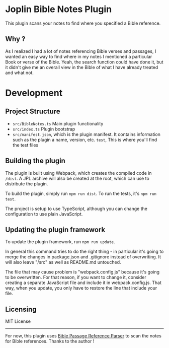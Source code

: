 # Joplin Bible Notes Plugin

This plugin scans your notes to find where you specified a Bible reference.

## Why ?

As I realized I had a lot of notes referencing Bible verses and passages, I wanted an easy way to find where in my notes I mentioned a particular Book or verse of the Bible. Yeah, the search function could have done it, but it didn't give me an overall view in the Bible of what I have already treated and what not.

# Development

## Project Structure

-   `src/BibleNotes.ts` Main plugin functionality
-   `src/index.ts` Plugin bootstrap
-   `src/manifest.json`, which is the plugin manifest. It contains information such as the plugin a name, version, etc.
	`test`, This is where you'll find the test files

## Building the plugin

The plugin is built using Webpack, which creates the compiled code in `/dist`. A JPL archive will also be created at the root, which can use to distribute the plugin.

To build the plugin, simply run `npm run dist`.
To run the tests, it's `npm run test`.

The project is setup to use TypeScript, although you can change the configuration to use plain JavaScript.

## Updating the plugin framework

To update the plugin framework, run `npm run update`.

In general this command tries to do the right thing - in particular it's going to merge the changes in package.json and .gitignore instead of overwriting. It will also leave "/src" as well as README.md untouched.

The file that may cause problem is "webpack.config.js" because it's going to be overwritten. For that reason, if you want to change it, consider creating a separate JavaScript file and include it in webpack.config.js. That way, when you update, you only have to restore the line that include your file.

## Licensing

MIT License

***

For now, this plugin uses [Bible Passage Reference Parser](https://github.com/openbibleinfo/Bible-Passage-Reference-Parser) to scan the notes for Bible references. Thanks to the author !
